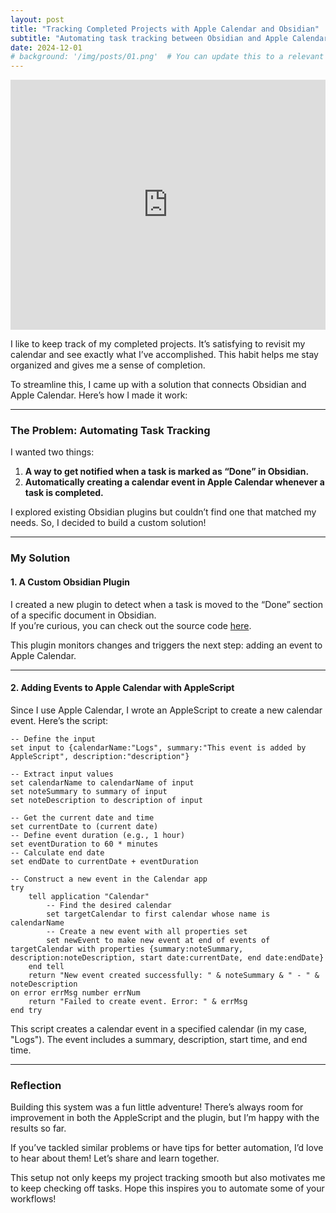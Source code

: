 ```yaml
---
layout: post
title: "Tracking Completed Projects with Apple Calendar and Obsidian"
subtitle: "Automating task tracking between Obsidian and Apple Calendar"
date: 2024-12-01
# background: '/img/posts/01.png'  # You can update this to a relevant background image
---
```


<iframe 
    width="100%" 
    height="400" 
    src="https://www.youtube.com/embed/7-TeuOACXbY"
    frameborder="0" 
    allow="accelerometer; autoplay; clipboard-write; encrypted-media; gyroscope; picture-in-picture" 
    allowfullscreen>
</iframe>

I like to keep track of my completed projects. It’s satisfying to revisit my calendar and see exactly what I’ve accomplished. This habit helps me stay organized and gives me a sense of completion.

To streamline this, I came up with a solution that connects Obsidian and Apple Calendar. Here’s how I made it work:

---

### The Problem: Automating Task Tracking

I wanted two things:  
1. **A way to get notified when a task is marked as “Done” in Obsidian.**  
2. **Automatically creating a calendar event in Apple Calendar whenever a task is completed.**

I explored existing Obsidian plugins but couldn’t find one that matched my needs. So, I decided to build a custom solution!

---

### My Solution

#### 1. A Custom Obsidian Plugin

I created a new plugin to detect when a task is moved to the “Done” section of a specific document in Obsidian.  
If you’re curious, you can check out the source code [here](https://github.com/draphonix/obsidian-applescripts-runner/tree/main).  

This plugin monitors changes and triggers the next step: adding an event to Apple Calendar.

---

#### 2. Adding Events to Apple Calendar with AppleScript

Since I use Apple Calendar, I wrote an AppleScript to create a new calendar event. Here’s the script:

```applescript
-- Define the input
set input to {calendarName:"Logs", summary:"This event is added by AppleScript", description:"description"}

-- Extract input values
set calendarName to calendarName of input
set noteSummary to summary of input
set noteDescription to description of input

-- Get the current date and time
set currentDate to (current date)
-- Define event duration (e.g., 1 hour)
set eventDuration to 60 * minutes
-- Calculate end date
set endDate to currentDate + eventDuration

-- Construct a new event in the Calendar app
try
    tell application "Calendar"
        -- Find the desired calendar
        set targetCalendar to first calendar whose name is calendarName
        -- Create a new event with all properties set
        set newEvent to make new event at end of events of targetCalendar with properties {summary:noteSummary, description:noteDescription, start date:currentDate, end date:endDate}
    end tell
    return "New event created successfully: " & noteSummary & " - " & noteDescription
on error errMsg number errNum
    return "Failed to create event. Error: " & errMsg
end try
```

This script creates a calendar event in a specified calendar (in my case, "Logs"). The event includes a summary, description, start time, and end time.

---
### Reflection

Building this system was a fun little adventure! There’s always room for improvement in both the AppleScript and the plugin, but I’m happy with the results so far.

If you’ve tackled similar problems or have tips for better automation, I’d love to hear about them! Let’s share and learn together.

This setup not only keeps my project tracking smooth but also motivates me to keep checking off tasks. Hope this inspires you to automate some of your workflows!